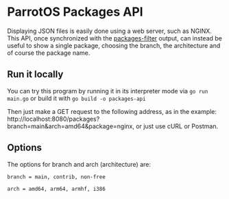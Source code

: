 # ParrotOS Packages API

Displaying JSON files is easily done using a web server, such as NGINX. This API, once synchronized with the [packages-filter](https://github.com/danterolle/packages-filter) output, 
can instead be useful to show a single package, choosing the branch, the architecture and of course the package name.

## Run it locally

You can try this program by running it in its interpreter mode via `go run main.go` or build it with `go build -o packages-api`

Then just make a GET request to the following address, as in the example: http://localhost:8080/packages?branch=main&arch=amd64&package=nginx, or just use cURL or Postman.

## Options 

The options for branch and arch (architecture) are:

`branch = main, contrib, non-free`

`arch = amd64, arm64, armhf, i386`


